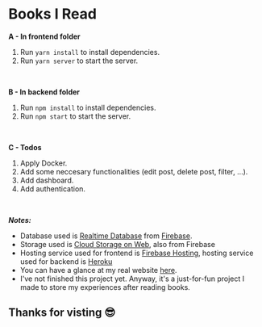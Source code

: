 # Books I Read


**A - In frontend folder** 
1. Run ```yarn install``` to install dependencies.<br/>
2. Run ```yarn server``` to start the server.
<br/>

**B - In backend folder**
1. Run ```npm install``` to install dependencies.
2. Run ```npm start``` to start the server.
<br/>

**C - Todos**
1. Apply Docker.
2. Add some neccesary functionalities (edit post, delete post, filter, ...).
3. Add dashboard.
4. Add authentication.
<br/>

***Notes:***
- Database used is [Realtime Database](https://firebase.google.com/docs/database) from [Firebase](https://firebase.google.com/).
- Storage used is [Cloud Storage on Web](https://firebase.google.com/docs/storage/web/start), also from Firebase
- Hosting service used for frontend is [Firebase Hosting](https://firebase.google.com/docs/hosting), hosting service used for backend is [Heroku](https://www.heroku.com/)
- You can have a glance at my real website [here](https://booksiread-frontend.web.app/).
- I've not finished this project yet. Anyway, it's a just-for-fun project I made to store my experiences after reading books.
## **Thanks for visting** 😎
